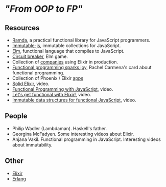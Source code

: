 # *"From OOP to FP"*

## Resources
 - [Ramda](https://ramdajs.com/), a practical functional library for JavaScript programmers.
 - [Immutable-js](https://github.com/immutable-js/immutable-js), immutable collections for JavaScript.
 - [Elm](https://elm-lang.org/), functional language that compiles to JavaScript.
 - [Circuit breaker](https://martinsstewart.gitlab.io/hackman/), Elm game.
 - Collection of [companies](https://elixir-companies.com/en) using Elixir in production.
 - [Functional programming sparks joy](https://rachelcarmena.github.io/2019/08/05/functional-programming-sparks-joy.html), Rachel Carmena's card about functional programming.
 - Collection of Phoenix / Elixir [apps](https://medium.com/aviabird/10-amazing-open-source-elixir-phoenix-apps-e2c52ee25053)
 - [Solid Elixir](https://www.youtube.com/watch?v=rmftOs2BzgU), video.
 - [Functional Programming with JavaScript](https://www.youtube.com/watch?v=e-5obm1G_FY), video.
 - [Let's get functional with Elixir!](https://www.youtube.com/watch?v=wVrnoxNbOts), video.
 - [Immutable data structures for functional JavaScript](https://www.youtube.com/watch?v=Wo0qiGPSV-s), video.

## People
 - Philip Wadler (Lambdaman). Haskell's father.
 - Georgina McFadyen. Some interesting videos about Elixir.
 - Anjana Vakil. Functional programming in JavaScript. Interesting videos about immutability.

## Other
 - [Elixir](https://elixir-lang.org/)
 - [Erlang](https://www.erlang.org/)